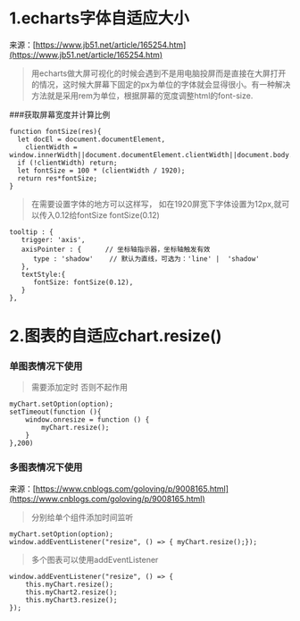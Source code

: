 # 1.echarts字体自适应大小
来源：[https://www.jb51.net/article/165254.htm](https://www.jb51.net/article/165254.htm)

> 用echarts做大屏可视化的时候会遇到不是用电脑投屏而是直接在大屏打开的情况，这时候大屏幕下固定的px为单位的字体就会显得很小。有一种解决方法就是采用rem为单位，根据屏幕的宽度调整html的font-size.

###获取屏幕宽度并计算比例

```
function fontSize(res){
  let docEl = document.documentElement,
    clientWidth = window.innerWidth||document.documentElement.clientWidth||document.body.clientWidth;
  if (!clientWidth) return;
  let fontSize = 100 * (clientWidth / 1920);
  return res*fontSize;
}
```

> 在需要设置字体的地方可以这样写，
如在1920屏宽下字体设置为12px,就可以传入0.12给fontSize fontSize(0.12)

```
tooltip : {
   trigger: 'axis',
   axisPointer : {      // 坐标轴指示器，坐标轴触发有效
      type : 'shadow'    // 默认为直线，可选为：'line' |  'shadow'
   },
   textStyle:{
      fontSize: fontSize(0.12),
   }
},
```




# 2.图表的自适应chart.resize()

### 单图表情况下使用 

> 需要添加定时  否则不起作用

```
myChart.setOption(option);
setTimeout(function (){
    window.onresize = function () {
    	myChart.resize();
    }
},200)
```

### 多图表情况下使用
来源：[https://www.cnblogs.com/goloving/p/9008165.html](https://www.cnblogs.com/goloving/p/9008165.html)

> 分别给单个组件添加时间监听

```
myChart.setOption(option);
window.addEventListener("resize", () => { myChart.resize();});
```

> 多个图表可以使用addEventListener

```
window.addEventListener("resize", () => { 
    this.myChart.resize();  
    this.myChart2.resize();  
    this.myChart3.resize();
});
```